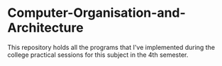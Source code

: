 # Computer-Organisation-and-Architecture
This repository holds all the programs that I've implemented during the college practical sessions for this subject in the 4th semester.
